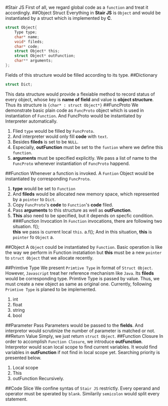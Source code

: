 #Stair JS
First of all, we regard global code as a `function` and treat it accordingly.
##Object Struct
Everything in **Stair JS** is `Object` and would be instantiated by a struct
which is implemented by **C**.
~~~C
struct Object{
	Type type;
	char* name;
	void* fileds;
	char* code;
	struct Object* this;
	struct Object* outFunction;
	char** arguments;
};
~~~
Fields of this structure would be filled according to its type.
##Dictionary
~~~C
struct Dict;
~~~
This data structure would provide a flexiable method to record status of 
every object, whose key is **name of field** and value is **object structure**.
Thus its structure is `{char* : struct Object*}`
##FuncProto
We demonstrate basic plain code as `FuncProto` object which is used in 
instantiation of `Function`. And FuncProto would be instantiated by Interpreter
automatically. 
1. Flied `type` would be filled by `FuncProto`.
2. And interpreter would only fill **code** with `text`.
3. Besides **fileds** is set to be `NULL`.
4. Especially, **outFunction** must be set to the `funtion` where we define this 
`function`.
5. **arguments** must be specified explicitly. We pass a list of name to 
the `FuncProto` whenever instantiation of `FuncProto` happend.


##Function
Whenever a function is invoked. A `Funtion` Object would be instantiated by 
corresponding `FuncProto`.
1. **type** would be set to `Function` 
2. And **fileds** would be allocated new memory space, which 
represented by a `pointer` to `Dict`.
3. Copy `FuncProto`'s **code** to `Function`'s **code** filed.
4. Pass **arguments** to this structure as well as **outFunction**.
5. **This** also need to be specified, but it depends on specfic condition.
###Function Invocation
In `Function` invocations, there are following two situation.
		f();	
**this** we pass is current local `this`.
		a.f();
And in this situation, **this** is `pointer` fo `Object` a.
 
##Object
A `Object` could be instantiated by `Function`. Basic operation is like the 
way we perform in Function instatiation but **this** must be a new `pointer` 
to `struct Object` that we allocate recently.

##Primtive Type
We present `Primtive Type` in format of `Struct Object`. However, `Javascript`
treat her reference mechanism like `Java`. Its **fileds** would be corresponding
type. Primtive Type is passed by value.
Thus, we must create a new object as same as original one. Currently, following
`Primtive Type` is planed to be implemented.
1. int
2. float
3. string
4. bool

##Parameter Pass
Parameters would be passed to the **fields**. And interpretor would scrutinize
the number of parameter is matched or not.
##Return Value
Simply, we just return `struct Object`.
##Function Closure
In order to accomplish `Function Closure`, we introduce **outFunction**.
Interpretor would scan local scope to find current variables. It would find
variables in **outFunction** if not find in local scope yet. Searching priority
is presented below.
1. Local scope
2. This
3. outFunction Recursively.

##Code Slice
We confine syntas of `Stair JS` restrictly. Every operand and operator must
be sperated by `blank`. Similarily `semicolon` would split every statement.